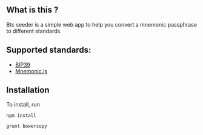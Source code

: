 ## What is this ?

Btc seeder is a simple web app to help you convert a mnemonic passphrase to
different standards.

## Supported standards:
* [BIP39](https://github.com/bitcoin/bips/blob/master/bip-0039.mediawiki)
* [Mnemonic.js](https://github.com/ggozad/mnemonic.js)

## Installation

To install, run

`npm install`

`grunt bowercopy`

